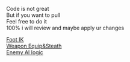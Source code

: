 Code is not great\
But if you want to pull\
Feel free to do it\
100% i will review and maybe apply ur changes

[Foot IK](https://www.youtube.com/watch?v=ZtdBAPbjpQ0)\
[Weapon Equip&Steath](https://www.youtube.com/watch?v=V3tNJ2zVQSM)\
[Enemy AI logic](https://www.youtube.com/watch?v=YBlyuC7Vywg)
